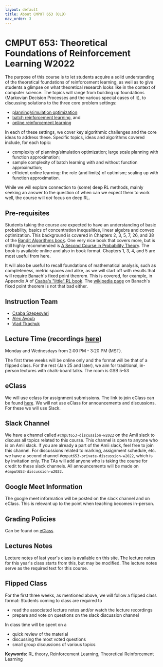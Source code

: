```yaml
---
layout: default
title: About CMPUT 653 (OLD)
nav_order: 3
---
```


# CMPUT 653: Theoretical Foundations of Reinforcement Learning W2022

The purpose of this course is to let students acquire a solid understanding of the theoretical foundations of reinforcement learning, as well as to give students a glimpse on what theoretical research looks like in the context of computer science.
The topics will range from building up foundations (Markovian Decision Processes and the various special cases of it), to discussing solutions to the three core problem settings:
- [planning/simulation optimization](/lecture-notes/planning-in-mdps)
- [batch reinforcement learning](/lecture-notes/batch-rl), and
- [online reinforcement learning](/lecture-notes/online-rl)

In each of these settings, we cover key algorithmic challenges and the core ideas to address these. Specific topics, ideas and algorithms covered include, for each topic:

- complexity of planning/simulation optimization; large scale planning with function approximation;
- sample complexity of batch learning with and without function approximation;
- efficient online learning: the role (and limits) of optimism; scaling up with function approximation.

While we will explore connection to (some) deep RL methods, mainly seeking an answer to the question of when can we expect them to work well, the course will *not* focus on deep RL.

## Pre-requisites
Students taking the course are expected to have an understanding of basic probability, basics of concentration inequalities, linear algebra and convex optimization. This background is covered in Chapters 2, 3, 5, 7, 26, and 38 of the [Bandit Algorithms book](https://tor-lattimore.com/downloads/book/book.pdf). One very nice book that covers more, but is still highly recommended is [A Second Course in Probability Theory](http://people.bu.edu/pekoz/A_Second_Course_in_Probability-Ross-Pekoz.pdf). The book is available online and also in book format. Chapters 1, 3, 4, and 5 are most useful from here.

It will also be useful to recall foundations of mathematical analysis, such as completeness, metric spaces and alike, as we will start off with results that will require Banach's fixed point theorem. This is covered, for example, in Appendix A of [Csaba's "little" RL book](https://sites.ualberta.ca/~szepesva/papers/RLAlgsInMDPs.pdf). The [wikipedia page](https://en.wikipedia.org/wiki/Banach_fixed-point_theorem) on Banach's fixed point theorem is not that bad either.

## Instruction Team
- [Csaba Szepesv&aacute;ri](https://sites.ualberta.ca/~szepesva)
- [Alex Ayoub](mailto:aayoub@ualberta.ca)
- [Vlad Tkachuk](mailto:vtkachuk@ualberta.ca)

## Lecture Time (recordings [here](/pages/lectures))
Monday and Wednesdays from 2:00 PM - 3:20 PM (MST).

The first three weeks will be online only and the format will be that of a flipped class. For the rest (Jan 25 and later), we aim for traditional, in-person lectures with chalk-board talks. The room is GSB 5-53

## eClass
We will use eclass for assignment submissions. The link to join eClass can be found [here](https://eclass.srv.ualberta.ca/course/view.php?id=76687).
We will not use eClass for announcements and discussions. For these we will use Slack.

## Slack Channel
We have a channel called `#cmput653-discussion-w2022` on the Amii slack to discuss all topics related to this course. This channel is open to anyone who is on Amii slack.
If you are already a part of the Amii slack, feel free to join this channel.
For discussions related to marking, assignment schedule, etc. we have a second channel `#cmput653-private-discussion-w2022`, which is by invitation only.
The TAs will add anyone who is taking the course for credit to these slack channels.
All announcements will be made on `#cmput653-discussion-w2022`.


## Google Meet Information
The google meet information will be posted on the slack channel and on eClass.
This is relevant up to the point when teaching becomes in-person.

## Grading Policies
Can be found on [eClass](https://eclass.srv.ualberta.ca/course/view.php?id=76687).

## Lectures Notes
Lecture notes of last year's class is available on this site. The lecture notes for this year's class starts from this, but may be modified.
The lecture notes serve as the required text for this course.

## Flipped Class
For the first three weeks, as mentioned above, we will follow a flipped class format:
Students coming to class are required to
- read the associated lecture notes and/or watch the lecture recordings
- prepare and vote on questions on the slack discussion channel

In class time will be spent on a
- quick review of the material
- discussing the most voted questions
- small group discussions of various topics

**Keywords:** RL theory, Reinforcement Learning, Theoretical Reinforcement Learning
